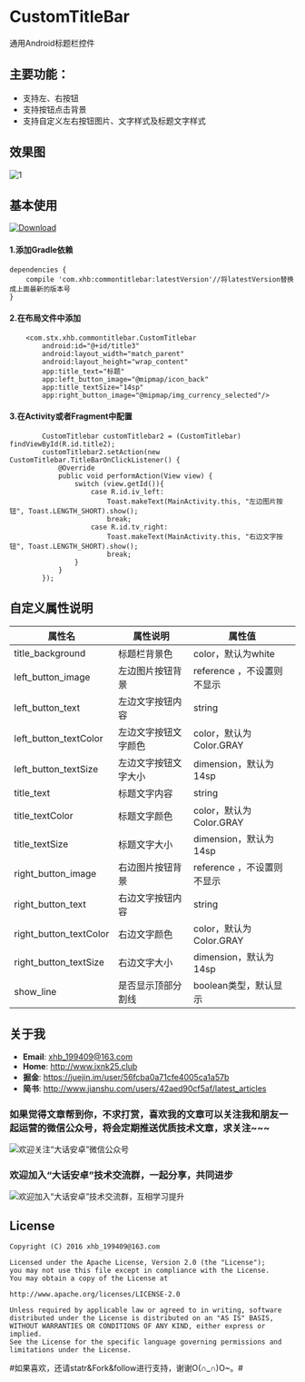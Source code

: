 # CustomTitleBar
通用Android标题栏控件


## 主要功能：
- 支持左、右按钮
- 支持按钮点击背景
- 支持自定义左右按钮图片、文字样式及标题文字样式


## 效果图

![1](https://github.com/xiaohaibin/CustomTitileBar/blob/master/screenshot/gif.gif)

## 基本使用

 [ ![Download](https://api.bintray.com/packages/jxnk25/maven/CommonTitleBar/images/download.svg) ](https://bintray.com/jxnk25/maven/CommonTitleBar/_latestVersion)

#### 1.添加Gradle依赖

```
dependencies {
    compile 'com.xhb:commontitlebar:latestVersion'//将latestVersion替换成上面最新的版本号
}
```

#### 2.在布局文件中添加

```
    <com.stx.xhb.commontitlebar.CustomTitlebar
        android:id="@+id/title3"
        android:layout_width="match_parent"
        android:layout_height="wrap_content"
        app:title_text="标题"
        app:left_button_image="@mipmap/icon_back"
        app:title_textSize="14sp"
        app:right_button_image="@mipmap/img_currency_selected"/>
```


#### 3.在Activity或者Fragment中配置

```
        CustomTitlebar customTitlebar2 = (CustomTitlebar) findViewById(R.id.title2);
        customTitlebar2.setAction(new CustomTitlebar.TitleBarOnClickListener() {
            @Override
            public void performAction(View view) {
                switch (view.getId()){
                    case R.id.iv_left:
                        Toast.makeText(MainActivity.this, "左边图片按钮", Toast.LENGTH_SHORT).show();
                        break;
                    case R.id.tv_right:
                        Toast.makeText(MainActivity.this, "右边文字按钮", Toast.LENGTH_SHORT).show();
                        break;
                }
            }
        });

```


## 自定义属性说明

| 属性名 | 属性说明 | 属性值 | 
| ------------ | ------------- | ------------ |
| title_background| 标题栏背景色 | color，默认为white |
| left_button_image| 左边图片按钮背景 | reference ，不设置则不显示|
| left_button_text| 左边文字按钮内容 |string |
| left_button_textColor| 左边文字按钮文字颜色 | color，默认为Color.GRAY |
| left_button_textSize| 左边文字按钮文字大小 | dimension，默认为14sp |
| title_text| 标题文字内容 | string |
| title_textColor| 标题文字颜色 |color，默认为Color.GRAY |
| title_textSize| 标题文字大小| dimension，默认为14sp |
| right_button_image| 右边图片按钮背景 |reference  ，不设置则不显示|
| right_button_text| 右边文字按钮内容 | string |
| right_button_textColor| 右边文字颜色 | color，默认为Color.GRAY |
| right_button_textSize| 右边文字大小 | dimension，默认为14sp |
| show_line| 是否显示顶部分割线 | boolean类型，默认显示 |

## 关于我

* **Email**: <xhb_199409@163.com>
* **Home**: <http://www.jxnk25.club>
* **掘金**: <https://juejin.im/user/56fcba0a71cfe4005ca1a57b>
* **简书**: <http://www.jianshu.com/users/42aed90cf5af/latest_articles>



### 如果觉得文章帮到你，不求打赏，喜欢我的文章可以关注我和朋友一起运营的微信公众号，将会定期推送优质技术文章，求关注~~~

![欢迎关注“大话安卓”微信公众号](http://upload-images.jianshu.io/upload_images/1956769-2f49dcb0dc5195b6.png?imageMogr2/auto-orient/strip%7CimageView2/2/w/1240)

### 欢迎加入“大话安卓”技术交流群，一起分享，共同进步
![欢迎加入“大话安卓”技术交流群，互相学习提升](http://upload-images.jianshu.io/upload_images/1956769-326c166b86ed8e94.JPG?imageMogr2/auto-orient/strip%7CimageView2/2/w/1240)

License
--
    Copyright (C) 2016 xhb_199409@163.com

    Licensed under the Apache License, Version 2.0 (the "License");
    you may not use this file except in compliance with the License.
    You may obtain a copy of the License at

    http://www.apache.org/licenses/LICENSE-2.0

    Unless required by applicable law or agreed to in writing, software
    distributed under the License is distributed on an "AS IS" BASIS,
    WITHOUT WARRANTIES OR CONDITIONS OF ANY KIND, either express or implied.
    See the License for the specific language governing permissions and
    limitations under the License.
    
#如果喜欢，还请statr&Fork&follow进行支持，谢谢O(∩_∩)O~。#

